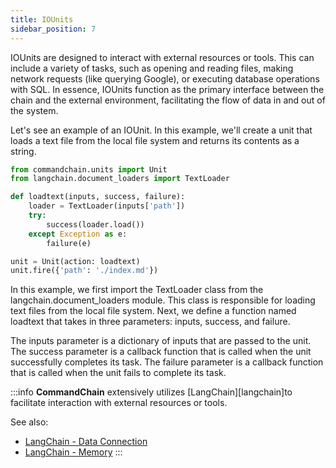 ```yaml
---
title: IOUnits
sidebar_position: 7
---
```


IOUnits are designed to interact with external resources or tools. This can include a variety of tasks, such as opening and reading files, making network requests (like querying Google), or executing database operations with SQL. In essence, IOUnits function as the primary interface between the chain and the external environment, facilitating the flow of data in and out of the system.

Let's see an example of an IOUnit. In this example, we'll create a unit that loads a text file from the local file system and returns its contents as a string.

```python
from commandchain.units import Unit
from langchain.document_loaders import TextLoader

def loadtext(inputs, success, failure):
    loader = TextLoader(inputs['path'])
    try:
        success(loader.load())
    except Exception as e:
        failure(e)

unit = Unit(action: loadtext)
unit.fire({'path': './index.md'})
```

In this example, we first import the TextLoader class from the langchain.document_loaders module. This class is responsible for loading text files from the local file system. Next, we define a function named loadtext that takes in three parameters: inputs, success, and failure. 

The inputs parameter is a dictionary of inputs that are passed to the unit. The success parameter is a callback function that is called when the unit successfully completes its task. The failure parameter is a callback function that is called when the unit fails to complete its task.

:::info
**CommandChain** extensively utilizes [LangChain][langchain]to facilitate interaction with external resources or tools.

See also:
- [LangChain - Data Connection](https://langchain-langchain.vercel.app/docs/modules/data_connection/)
- [LangChain - Memory](https://langchain-langchain.vercel.app/docs/modules/memory/)
:::